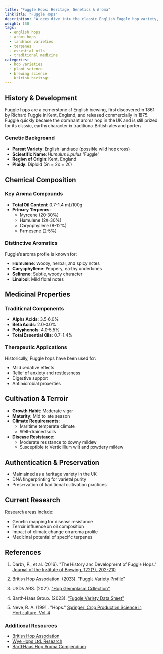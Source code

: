 ```yaml
---
title: "Fuggle Hops: Heritage, Genetics & Aroma"
linkTitle: "Fuggle Hops"
description: "A deep dive into the classic English Fuggle hop variety, its chemistry, and brewing legacy."
weight: 150
tags: 
  - english hops
  - aroma hops
  - landrace varieties
  - terpenes
  - essential oils
  - traditional medicine
categories:
  - hop varieties
  - plant science
  - brewing science
  - british heritage
---
```


## History & Development

Fuggle hops are a cornerstone of English brewing, first discovered in 1861 by Richard Fuggle in Kent, England, and released commercially in 1875. Fuggle quickly became the dominant aroma hop in the UK and is still prized for its classic, earthy character in traditional British ales and porters.

### Genetic Background
- **Parent Variety**: English landrace (possible wild hop cross)
- **Scientific Name**: _Humulus lupulus_ 'Fuggle'
- **Region of Origin**: Kent, England
- **Ploidy**: Diploid (2n = 2x = 20)

## Chemical Composition

### Key Aroma Compounds
- **Total Oil Content**: 0.7-1.4 mL/100g
- **Primary Terpenes**:
  - Myrcene (20-30%)
  - Humulene (20-30%)
  - Caryophyllene (8-12%)
  - Farnesene (2-5%)

### Distinctive Aromatics
Fuggle’s aroma profile is known for:
- **Humulene**: Woody, herbal, and spicy notes
- **Caryophyllene**: Peppery, earthy undertones
- **Selinene**: Subtle, woody character
- **Linalool**: Mild floral notes

## Medicinal Properties

### Traditional Components
- **Alpha Acids**: 3.5-6.0%
- **Beta Acids**: 2.0-3.0%
- **Polyphenols**: 4.0-5.5%
- **Total Essential Oils**: 0.7-1.4%

### Therapeutic Applications
Historically, Fuggle hops have been used for:
- Mild sedative effects
- Relief of anxiety and restlessness
- Digestive support
- Antimicrobial properties

## Cultivation & Terroir

- **Growth Habit**: Moderate vigor
- **Maturity**: Mid to late season
- **Climate Requirements**:
  - Maritime temperate climate
  - Well-drained soils
- **Disease Resistance**:
  - Moderate resistance to downy mildew
  - Susceptible to Verticillium wilt and powdery mildew

## Authentication & Preservation

- Maintained as a heritage variety in the UK
- DNA fingerprinting for varietal purity
- Preservation of traditional cultivation practices

## Current Research

Research areas include:
- Genetic mapping for disease resistance
- Terroir influence on oil composition
- Impact of climate change on aroma profile
- Medicinal potential of specific terpenes

## References

1. Darby, P., et al. (2016). "The History and Development of Fuggle Hops." [Journal of the Institute of Brewing, 122(2), 202-210](https://doi.org/10.1002/jib.320)

2. British Hop Association. (2023). ["Fuggle Variety Profile"](https://www.britishhops.org.uk/varieties/fuggle/)

3. USDA ARS. (2021). ["Hop Germplasm Collection"](https://www.ars.usda.gov/pacific-west-area/corvallis-or/national-clonal-germplasm-repository/docs/ncgr-hops/)

4. Barth-Haas Group. (2023). ["Fuggle Variety Data Sheet"](https://www.barthhaas.com/en/hops/hop-varieties/fuggle)

5. Neve, R. A. (1991). "Hops." [Springer, Crop Production Science in Horticulture, Vol. 4](https://link.springer.com/book/10.1007/978-94-011-3126-8)

### Additional Resources

- [British Hop Association](https://www.britishhops.org.uk/)
- [Wye Hops Ltd. Research](https://www.wyehops.co.uk/)
- [BarthHaas Hop Aroma Compendium](https://www.barthhaas.com/en/academy/hop-aroma-wheel)